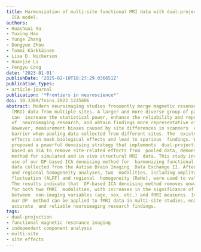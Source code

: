 ```yaml
---
title: Harmonization of multi-site functional MRI data with dual-projection based
  ICA model.
authors:
- Huashuai Xu
- Yuxing Hao
- Yunge Zhang
- Dongyue Zhou
- Tommi Kärkkäinen
- Lisa D. Nickerson
- Huanjie Li
- Fengyu Cong
date: '2023-01-01'
publishDate: '2025-02-10T18:27:29.036651Z'
publication_types:
- article-journal
publication: '*Frontiers in neuroscience*'
doi: 10.3389/fnins.2023.1225606
abstract: Modern neuroimaging studies frequently merge magnetic resonance imaging
  (MRI) data from multiple sites. A larger and more diverse group of participants
  can  increase the statistical power, enhance the reliability and reproducibility
  of  neuroimaging research, and obtain findings more representative of the general  population.
  However, measurement biases caused by site differences in scanners  represent a
  barrier when pooling data collected from different sites. The  existence of site
  effects can mask biological effects and lead to spurious  findings. We recently
  proposed a powerful denoising strategy that implements  dual-projection (DP) theory
  based on ICA to remove site-related effects from  pooled data, demonstrating the
  method for simulated and in vivo structural MRI  data. This study investigates the
  use of our DP-based ICA denoising method for  harmonizing functional MRI (fMRI)
  data collected from the Autism Brain Imaging  Data Exchange II. After frequency-domain
  and regional homogeneity analyses, two  modalities, including amplitude of low frequency
  fluctuation (ALFF) and regional  homogeneity (ReHo), were used to validate our method.
  The results indicate that  DP-based ICA denoising method removes unwanted site effects
  for both two fMRI  modalities, with increases in the significance of the associations
  between  non-imaging variables (age, sex, etc.) and fMRI measures. In conclusion,
  our DP  method can be applied to fMRI data in multi-site studies, enabling more
  accurate  and reliable neuroimaging research findings.
tags:
- dual-projection
- functional magnetic resonance imaging
- independent component analysis
- multi-site
- site effects
---
```

